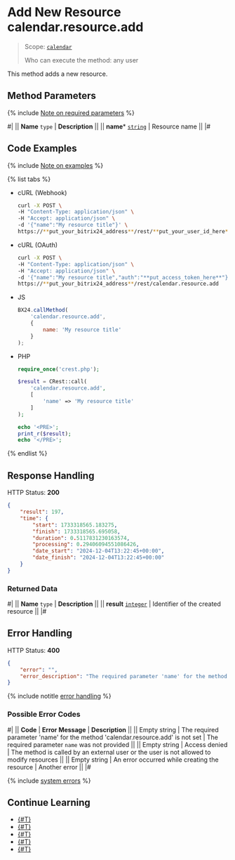 # Add New Resource calendar.resource.add

> Scope: [`calendar`](../../scopes/permissions.md)
>
> Who can execute the method: any user

This method adds a new resource.

## Method Parameters

{% include [Note on required parameters](../../../_includes/required.md) %}

#|
|| **Name**
`type` | **Description** ||
|| **name*** 
[`string`](../../data-types.md) | Resource name ||
|#

## Code Examples

{% include [Note on examples](../../../_includes/examples.md) %}

{% list tabs %}

- cURL (Webhook)

    ```bash
    curl -X POST \
    -H "Content-Type: application/json" \
    -H "Accept: application/json" \
    -d '{"name":"My resource title"}' \
    https://**put_your_bitrix24_address**/rest/**put_your_user_id_here**/**put_your_webhook_here**/calendar.resource.add
    ```

- cURL (OAuth)

    ```bash
    curl -X POST \
    -H "Content-Type: application/json" \
    -H "Accept: application/json" \
    -d '{"name":"My resource title","auth":"**put_access_token_here**"}' \
    https://**put_your_bitrix24_address**/rest/calendar.resource.add
    ```

- JS

    ```js
    BX24.callMethod(
        'calendar.resource.add',
        {
            name: 'My resource title'
        }
    );
    ```

- PHP

    ```php
    require_once('crest.php');

    $result = CRest::call(
        'calendar.resource.add',
        [
            'name' => 'My resource title'
        ]
    );

    echo '<PRE>';
    print_r($result);
    echo '</PRE>';
    ```

{% endlist %}

## Response Handling

HTTP Status: **200**

```json
{
    "result": 197,
    "time": {
        "start": 1733318565.183275,
        "finish": 1733318565.695058,
        "duration": 0.5117831230163574,
        "processing": 0.29406094551086426,
        "date_start": "2024-12-04T13:22:45+00:00",
        "date_finish": "2024-12-04T13:22:45+00:00"
    }
}
```

### Returned Data

#|
|| **Name**
`type` | **Description** ||
|| **result**
[`integer`](../../data-types.md) | Identifier of the created resource ||
|#

## Error Handling

HTTP Status: **400**

```json
{
    "error": "",
    "error_description": "The required parameter 'name' for the method 'calendar.resource.add' is not set"
}
```

{% include notitle [error handling](../../../_includes/error-info.md) %}

### Possible Error Codes

#|
|| **Code** | **Error Message** | **Description** ||
|| Empty string | The required parameter 'name' for the method 'calendar.resource.add' is not set | The required parameter `name` was not provided ||
|| Empty string | Access denied | The method is called by an external user or the user is not allowed to modify resources ||
|| Empty string | An error occurred while creating the resource | Another error ||
|#

{% include [system errors](../../../_includes/system-errors.md) %}

## Continue Learning 

- [{#T}](./index.md)
- [{#T}](./calendar-resource-update.md)
- [{#T}](./calendar-resource-list.md)
- [{#T}](./calendar-resource-booking-list.md)
- [{#T}](./calendar-resource-delete.md)